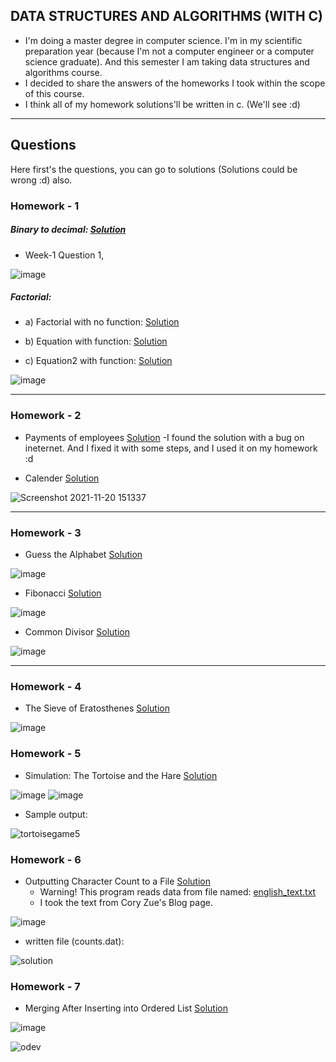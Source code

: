 ## DATA STRUCTURES AND ALGORITHMS (WITH C)
* I'm doing a master degree in computer science. I'm in my scientific preparation year (because I'm not a computer engineer or a computer science graduate). And this semester I am taking data structures and algorithms course.
* I decided to share the answers of the homeworks I took within the scope of this course.
* I think all of my homework solutions'll be written in c. (We'll see :d)
-----
## Questions
Here first's the questions, you can go to solutions (Solutions could be wrong :d) also.

### Homework - 1 
##### Binary to decimal: [Solution](/data-structures-and-algorithms-homeworks/files/binary_to_decimal.c)
* Week-1 Question 1, 

![image](https://user-images.githubusercontent.com/70684994/142071243-214bb5dc-66a5-4681-8baa-0b04fbebecc3.png)


##### Factorial:
- a) Factorial with no function: [Solution](/data-structures-and-algorithms-homeworks/files/factorial.c)


- b) Equation with function: [Solution](/data-structures-and-algorithms-homeworks/files/equation1_with_factorial.c)


- c) Equation2 with function: [Solution](/data-structures-and-algorithms-homeworks/files/equation2_with_factorial.c)


![image](https://user-images.githubusercontent.com/70684994/142072000-1940e6a3-7c95-490b-b903-5922cc0f71ef.png)

-----
### Homework - 2
- Payments of employees [Solution](/data-structures-and-algorithms-homeworks/files/calendar.c)
  -I found the solution with a bug on ineternet. And I fixed it with some steps, and I used it on my homework :d 
* Calender [Solution](/data-structures-and-algorithms-homeworks/files/employees_pays.c)
 
![Screenshot 2021-11-20 151337](https://user-images.githubusercontent.com/70684994/142725915-50f3d798-14f4-44d2-a35e-28869b648079.png)

-----

### Homework - 3
- Guess the Alphabet [Solution](/data-structures-and-algorithms-homeworks/files/guess_the_letter.c)

![image](https://user-images.githubusercontent.com/70684994/143779768-49feac90-ec62-4cfc-b0a5-fdad237e0e42.png)

- Fibonacci [Solution](/data-structures-and-algorithms-homeworks/files/fibonacci.c)

![image](https://user-images.githubusercontent.com/70684994/143779899-80010a20-f2ea-4a64-b442-11955ec43ac6.png)

- Common Divisor [Solution](/data-structures-and-algorithms-homeworks/files/common_divisor.c)

![image](https://user-images.githubusercontent.com/70684994/143779977-fde9a440-1b00-48ca-937e-c0567b5ea0be.png)

-----

### Homework - 4

- The Sieve of Eratosthenes [Solution](/data-structures-and-algorithms-homeworks/files/the_sieve_of_eratosthenes.c)

![image](https://user-images.githubusercontent.com/70684994/144724148-9f3ed754-fc38-4ef5-94d7-4f87901b2376.png)

### Homework - 5

- Simulation: The Tortoise and the Hare [Solution](/data-structures-and-algorithms-homeworks/files/the_tortoise_and_the_hare.c)

![image](https://user-images.githubusercontent.com/70684994/145669313-06edea61-27dd-4006-8a4f-072a9a6051e8.png)
![image](https://user-images.githubusercontent.com/70684994/145669335-731eb122-a39a-4e8e-853d-1abe0f481f33.png)

* Sample output:

![tortoisegame5](https://user-images.githubusercontent.com/70684994/145669359-08a8c561-101b-459e-83e5-b41be3e25eea.png)

### Homework - 6

- Outputting Character Count to a File [Solution](/data-structures-and-algorithms-homeworks/files/write_character_count_to_file.c)
  - Warning! This program reads data from file named: [english_text.txt](/data-structures-and-algorithms-homeworks/files/english_text.txt)
  - I took the text from Cory Zue's Blog page.

![image](https://user-images.githubusercontent.com/70684994/147368988-22daca92-b9b2-4fda-a14b-236ef9781893.png)

* written file (counts.dat):

![solution](https://user-images.githubusercontent.com/70684994/147369280-f4100d01-76e0-4d22-a48b-0b9693b1db49.png)

### Homework - 7

- Merging After Inserting into Ordered List [Solution](/data-structures-and-algorithms-homeworks/files/merging_linkedlists.c)

![image](https://user-images.githubusercontent.com/70684994/147789128-27404d63-e03d-4c2d-ae9d-f5c084687f1a.png)

![odev](https://user-images.githubusercontent.com/70684994/147789261-e8b7f8fd-fdeb-47b4-bb67-185302f7da84.png)

